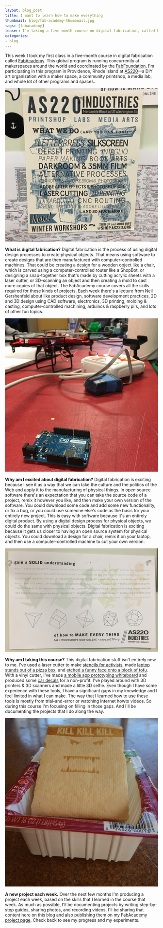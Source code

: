 ```yaml
---
layout: blog_post
title: I want to learn how to make everything
thumbnail: blog/fab-academy-thumbnail.jpg
tags: [fabacademy]
teaser: I'm taking a five-month course on digital fabrication, called FabAcademy. Each week I'm making a new project.
categories:
- blog
---
```


This week I took my first class in a five-month course in digital fabrication called [FabAcademy](http://fabacademy.org). This global program is running concurrently at makerspaces around the world and coordinated by the [FabFoundation](http://www.fabfoundation.org). I'm participating in this program in Providence, Rhode Island at [AS220](http://www.as220.org/)--a DIY art organization with a maker space, a community printshop, a media lab, and whole lot of other programs and spaces.

![[]](/assets/img/blog/fabacademy-as220-poster.jpg)

**What is digital fabrication?** Digital fabrication is the process of using digital design processes to create physical objects. That means using software to create designs that are then manufactured with computer-controlled machines. That could be creating a design for a wooden object like a chair, which is carved using a computer-controlled router like a ShopBot, or designing a snap-together box that's made by cutting acrylic sheets with a laser cutter, or 3D-scanning an object and then creating a mold to cast more copies of that object. The FabAcademy course covers all the skills required for these kinds of projects. Each week there's a lecture from Neil Gershenfeld about like product design, software development practices, 2D and 3D design using CAD software, electronics, 3D printing, molding & casting, computer-controlled machining, arduinos & raspberry pi's, and lots of other fun topics.

![[]](/assets/img/blog/fabacademy-arduino-table.jpg)

**Why am I excited about digital fabrication?** Digital fabrication is exciting because I see it as a way that we can take the culture and the politics of the Web and apply it to the manufacturing of physical things. In open source software there's an expectation that you can take the source code of a project, remix it however you like, and then make your own version of the software. You could download some code and add some new functionality, or fix a bug, or you could use someone else's code as the basis for your entirely new project. This is easy with software because it's an entirely digital product. By using a digital design process for physical objects, we could do the same with physical objects. Digital fabrication is exciting because it gets us closer to having an open source system for physical objects. You could download a design for a chair, remix it on your laptop, and then use a computer-controlled machine to cut your own version.

![[]](/assets/img/blog/fabacademy-make-everything.jpg)

**Why am I taking this course?** This digital fabrication stuff isn't entirely new to me. I've used a laser cutter to make [stencils for activists](https://drewrwilson.com/blog/digital-fab-and-diy-activism-mozfest-2015/), made [laptop stands out of a pizza box](https://imgur.com/a/Fqdye), and [etched a funny face onto a block of tofu](https://drewrwilson.com/projects/killer-tofu). With a vinyl cutter, I've made [a mobile app prototyping whiteboard](https://drewrwilson.com/projects/mobile-prototyping-board) and produced some [car decals](https://drewrwilson.com/projects/diy-car-decal) for a non-profit. I've played around with 3D printers & 3D scanners and made a little 3D selfie. Even though I have some experience with these tools, I have a significant gaps in my knowledge and I feel limited in what I can make. The way that I learned how to use these tools is mostly from trial-and-error or watching Internet howto videos. So during this course I'm focusing on filling in those gaps. And I'll be documenting the projects that I do along the way.

![[]](/assets/img/projects/killer-tofu/killer-tofu-23.jpg)

**A new project each week.** Over the next few months I'm producing a project each week, based on the skills that I learned in the course that week. As much as possible, I'll be documenting projects by writing step-by-step guides, sharing photos, and recording videos. I'll be sharing that content here on this blog and also publishing them on my [FabAcademy project page](https://drewrwilson.com/fabacademy). Check back to see my progress and my experiments.

